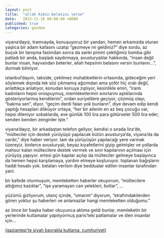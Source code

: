 ```yaml
---
layout: post
title:  "allah kimin belasını verse"
date:   2015-11-16 00:00:40 +0000
published: true
categories: gündem
---
```


viyana’dayız, tramvayda, konuşuyoruz bir yandan, hemen arkamızda oturan yaşlıca bir adam kafasını uzatıp “gezmeye mi geldiniz?” diye sordu, az buçuk bir tanışma faslından sonra da sanki pimini çektiğimiz bomba gibi patladı bir anda, başladı saydırmaya, avusturyalılar hakkında, “insan değil bunlar insan, hayvandan beterler, allah hepsinin belasını versin bunların…”, durmak bilmiyor.

istanbul’dayım, takside, çekilmez muhabbetlerin ortasında, gideceğim yeri söylemek dışında tek söz çıkmamış ağzımdan ama şoför hiç oralı değil, anlattıkça anlatıyor, konudan konuya zıplıyor, kesinlikle emin, “iranlı kadınların hepsi orospuymuş, memleketlerinin sınırlarını aştıklarında gösteriyorlarmış kendilerini”, ordan suriyelilere geçiyor, çözmüş olayı, “bakma sen”, diyor, “geçim derdi falan yok bunların”, diye devam edip kendi yaptığı hesapları döküyor ortaya, “her bir ailenin en az beş çocuğu var, hepsi dileniyor sokaklarda, eve günlük 100 lira para götürseler 500 lira eder, senden benden zenginler işte.”

viyana’dayız, bir arkadaştan telefon geliyor, kendisi o sırada linz’de, “mülteciler için destek yürüyüşü yapılacak bütün avusturya’da, viyana’da da vardır,” diye haber veriyor. tam da yürüyüşün yapılacağı yere varmak üzereyiz. binlerce avusturyalı, beyaz kıyafetlerini giyip gelmişler ve yollarda mahsur kalan mültecilere destek vermek ve sınır kapılarının açılması için yürüyüş yapıyor. ertesi gün kapılar açılıp da mülteciler gelmeye başlayınca da hemen hepsi karşılamaya, yardım etmeye koşturuyor. toplanan bağışların haddi hesabı yok. belaları verilsin diye beddualar edilen insanlar tarafından yani.

bir kafede oturmuşum, memleketten haberler okuyorum, “mültecilere attığımız kazıklar”, “işe yaramayan can yelekleri, botlar”, …

yüzümü gizliyorum, utanç içinde, “umarım” diyorum, “etrafımdakilerden gören yoktur şu haberleri ve anlamazlar hangi memleketten olduğumu.”

az önce bir başka haber okuyunca aklıma geldi bunlar, memleketin bir yerlerinde kutlamalar yapılıyormuş paris’teki patlamalar ve ölen insanlar için…

<a href="http://www.cumhuriyet.com.tr/video/video/419525/Gaziantep_te_siyah_bayrakla_kutlama.html" target="_blank" rel="noopener">(gaziantep'te siyah bayrakla kutlama, cumhuriyet)</a>